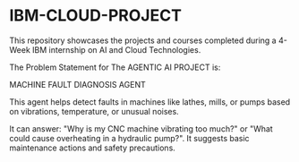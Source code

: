 # IBM-CLOUD-PROJECT
This repository showcases the projects and courses completed during a 4-Week IBM internship on AI and Cloud Technologies.

The Problem Statement for The AGENTIC AI PROJECT is:

MACHINE FAULT DIAGNOSIS AGENT

This agent helps detect faults in machines like lathes, mills, or pumps based on vibrations, temperature, or unusual noises.

It can answer: "Why is my CNC machine vibrating too much?" or "What could cause overheating in a hydraulic pump?". It suggests basic maintenance actions and safety precautions. 

